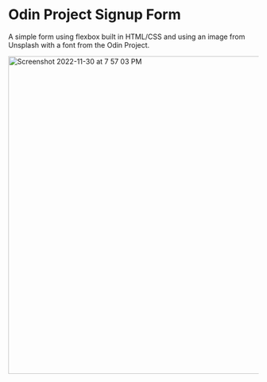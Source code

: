 # Odin Project Signup Form

A simple form using flexbox built in HTML/CSS and using an image from Unsplash with a font from the Odin Project.

<img width="640" alt="Screenshot 2022-11-30 at 7 57 03 PM" src="https://user-images.githubusercontent.com/19597150/204832264-06ccab54-2b67-43d3-bdd5-d48b2d08a8ff.png">


